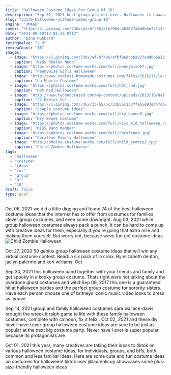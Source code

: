 ```yaml
---
title: "Halloween Costume Ideas For Group Of 10"
description: "Sep 02, 2021 best group project ever. Halloween is baaaaack, and you know what that means: coming up with some seriously amazing costume ideas.Sure, you can go solo on the big night, but group halloween"
slug: "33176-halloween-costume-ideas-group-10"
engine: "IMAGE"
cover: "https://i.pinimg.com/736x/af/bf/96/afbf96dc602027a0d0b6e32f13c14287.jpg"
date: "2021-09-18T17:05:28.071Z"
author: "Edna Hubbard"
ratingValue: "2.9"
reviewCount: "18"
images:
  - image: "https://i.pinimg.com/736x/af/bf/96/afbf96dc602027a0d0b6e32f13c14287.jpg"
    caption: "Kids Roblox Noob"
  - image: "https://photos.costume-works.com/full/pennywise67.jpg"
    caption: "Pennywise Girls Halloween"
  - image: "http://www.coolest-homemade-costumes.com/files/2015/11/la-muerte-book-of-life-144959.jpg"
    caption: "La Muerte Costume"
  - image: "https://photos.costume-works.com/full/hot_rod.jpg"
    caption: "Hot Rod Halloween"
  - image: "http://www.technocrazed.com/wp-content/uploads/2013/10/Halloween-baby-costumes-19.jpg"
    caption: "22 Babies In"
  - image: "https://i.pinimg.com/736x/33/65/5c/33655c1c3ffe65e93ed47d6ce7592a22.jpg"
    caption: "Couple costume ideas"
  - image: "https://photos.costume-works.com/full/dry_bones9.jpg"
    caption: "Dry Bones Costume"
  - image: "https://photos.costume-works.com/full/kiss_kid_halloween_costume.jpg"
    caption: "KISS Band Member"
  - image: "https://photos.costume-works.com/full/coraline8.jpg"
    caption: "Coraline Family Halloween"
  - image: "http://photos.costume-works.com/full/child_zombie2.jpg"
    caption: "Child Zombie Halloween"
tags:
  - "halloween"
  - "costume"
  - "ideas"
  - "for"
  - "group"
  - "of"
  - "10"
draft: false
type: post
---
```


Oct 06, 2021 we did a little digging and found 74 of the best halloween costume ideas that the internet has to offer from costumes for families, clever group costumes, and even some downright. Aug 03, 2021 while group halloween costumes always pack a punch, it can be hard to come up with creative ideas for them, especially if you're going that extra mile and making them yourself. But worry not, because weve fun got costume ideas
![Child Zombie Halloween](http://photos.costume-works.com/full/child_zombie2.jpg "Child Zombie Halloween")

Oct 27, 2020 50 genius group halloween costume ideas that will win any virtual costume contest. Read: a six pack of la croix. By elizabeth denton, jaclyn palermo and kori williams. Oct
<!--inArticleAds-->

<!--galleryOne-->

Sep 30, 2021 this halloween band together with your friends and family and get spooky in a kooky group costume. Thats right  were not talking about the overdone ghost costumes and witchSep 06, 2017 this one is a guaranteed hit at halloween parties and the perfect group costume for sorority sisters. Have each person choose one of britneys iconic music video looks to dress as: youve
<!--inArticleAds-->

<!--galleryTwo-->

Sep 14, 2021 group and family halloween costumes sara wallace-davis brought the wreck it ralph game to life with these family halloween costumes, complete with calhoun, fix it felix,. Oct 02, 2021 and these diy never have i ever group halloween costume ideas are sure to be just as popular at the next big costume party. Never have i ever is super popular because its protagonists are
<!--galleryThree-->

Oct 01, 2021 this year, many creatives are taking their ideas to tiktok on various halloween costume ideas, for individuals, groups, and bffs, both common and less familiar ideas. Here are some cute and fun costume ideas on costumes for halloween! tiktok user @laurenlicup showcases some plus-size-friendly halloween ideas